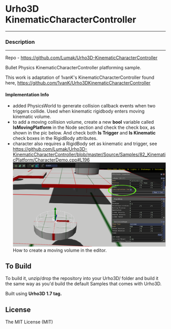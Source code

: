 # Urho3D KinematicCharacterController
-----------------------------------------------------------------------------------

### Description
-----------------------------------------------------------------------------------
Repo - https://github.com/Lumak/Urho3D-KinematicCharacterController

Bullet Physics KinematicCharacterController platforming sample.

This work is adaptation of 1vanK's KinematicCharacterController found here,
https://github.com/1vanK/Urho3DKinematicCharacterController 

#### Implementation Info
* added PhysicsWorld to generate collision callback events when two triggers collide. Used when kinematic rigidbody enters moving kinematic volume.
* to add a moving collision volume, create a new **bool** variable called **IsMovingPlatform** in the Node section and check the check box, as shown in the pic below. And check both **Is Trigger** and **Is Kinematic** check boxes in the RigidBody attributes.
* character also requires a RigidBody set as kinematic and trigger, see https://github.com/Lumak/Urho3D-KinematicCharacterController/blob/master/Source/Samples/82_KinematicPlatform/CharacterDemo.cpp#L196
![alt tag](https://github.com/Lumak/Urho3D-KinematicCharacterController/blob/master/screenshot/EditorMovingPlatform.png)
How to create a moving volume in the editor.

To Build
-----------------------------------------------------------------------------------
To build it, unzip/drop the repository into your Urho3D/ folder and build it the same way as you'd build the default Samples that comes with Urho3D.

Built using **Urho3D 1.7 tag.**

License
-----------------------------------------------------------------------------------
The MIT License (MIT)










